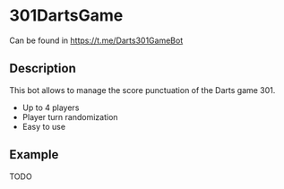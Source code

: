 # 301DartsGame

Can be found in https://t.me/Darts301GameBot

## Description
This bot allows to manage the score punctuation of the Darts game 301.
* Up to 4 players
* Player turn randomization
* Easy to use

## Example
TODO
